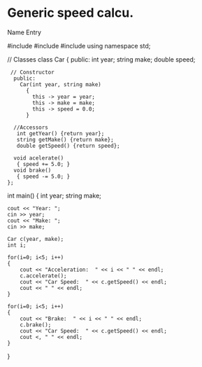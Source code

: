 # Generic speed calcu.
Name Entry



#include <iostream>
#include <cmath>
#include <iomanip> 
using namespace std;

  // Classes 
  class Car
    {
      public:
        int year;
        string make;
        double speed;
  
     // Constructor
      public: 
        Car(int year, string make)
          {
            this -> year = year;
            this -> make = make;
            this -> speed = 0.0;
          }
  
      //Accessors
       int getYear() {return year};
       string getMake() {return make};
       double getSpeed() {return speed};
  
      void acelerate()
       { speed += 5.0; }
      void brake()
       { speed -= 5.0; }
    };
  
  
  int main()
  {
    int year;
    string make;
    
    cout << "Year: ";
    cin >> year;
    cout << "Make: ";
    cin >> make;
  
    Car c(year, make);  
    int i;
  
    for(i=0; i<5; i++)
    {
        cout << "Acceleration:  " << i << " " << endl;
        c.accelerate();
        cout << "Car Speed:  " << c.getSpeed() << endl;
        cout << " " << endl;                      
    }
                           
    for(i=0; i<5; i++)
    {
        cout << "Brake:  " << i << " " << endl; 
        c.brake();
        cout << "Car Speed:  " << c.getSpeed() << endl; 
        cout <, " " << endl; 
    }
                           
  }
  
